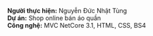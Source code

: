 **Người thực hiện:** Nguyễn Đức Nhật Tùng  
**Dự án:** Shop online bán áo quần  
**Công nghệ:** MVC NetCore 3.1, HTML, CSS, BS4  